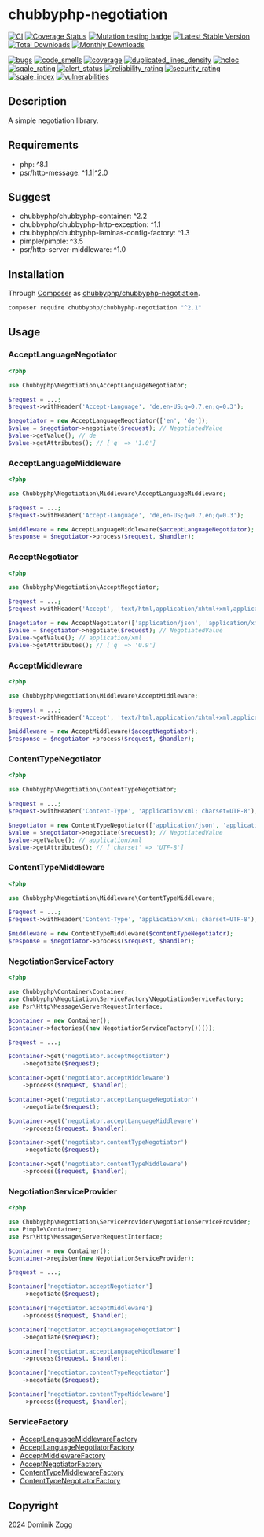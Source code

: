 # chubbyphp-negotiation

[![CI](https://github.com/chubbyphp/chubbyphp-negotiation/actions/workflows/ci.yml/badge.svg)](https://github.com/chubbyphp/chubbyphp-negotiation/actions/workflows/ci.yml)
[![Coverage Status](https://coveralls.io/repos/github/chubbyphp/chubbyphp-negotiation/badge.svg?branch=master)](https://coveralls.io/github/chubbyphp/chubbyphp-negotiation?branch=master)
[![Mutation testing badge](https://img.shields.io/endpoint?style=flat&url=https%3A%2F%2Fbadge-api.stryker-mutator.io%2Fgithub.com%2Fchubbyphp%2Fchubbyphp-negotiation%2Fmaster)](https://dashboard.stryker-mutator.io/reports/github.com/chubbyphp/chubbyphp-negotiation/master)
[![Latest Stable Version](https://poser.pugx.org/chubbyphp/chubbyphp-negotiation/v)](https://packagist.org/packages/chubbyphp/chubbyphp-negotiation)
[![Total Downloads](https://poser.pugx.org/chubbyphp/chubbyphp-negotiation/downloads)](https://packagist.org/packages/chubbyphp/chubbyphp-negotiation)
[![Monthly Downloads](https://poser.pugx.org/chubbyphp/chubbyphp-negotiation/d/monthly)](https://packagist.org/packages/chubbyphp/chubbyphp-negotiation)

[![bugs](https://sonarcloud.io/api/project_badges/measure?project=chubbyphp_chubbyphp-negotiation&metric=bugs)](https://sonarcloud.io/dashboard?id=chubbyphp_chubbyphp-negotiation)
[![code_smells](https://sonarcloud.io/api/project_badges/measure?project=chubbyphp_chubbyphp-negotiation&metric=code_smells)](https://sonarcloud.io/dashboard?id=chubbyphp_chubbyphp-negotiation)
[![coverage](https://sonarcloud.io/api/project_badges/measure?project=chubbyphp_chubbyphp-negotiation&metric=coverage)](https://sonarcloud.io/dashboard?id=chubbyphp_chubbyphp-negotiation)
[![duplicated_lines_density](https://sonarcloud.io/api/project_badges/measure?project=chubbyphp_chubbyphp-negotiation&metric=duplicated_lines_density)](https://sonarcloud.io/dashboard?id=chubbyphp_chubbyphp-negotiation)
[![ncloc](https://sonarcloud.io/api/project_badges/measure?project=chubbyphp_chubbyphp-negotiation&metric=ncloc)](https://sonarcloud.io/dashboard?id=chubbyphp_chubbyphp-negotiation)
[![sqale_rating](https://sonarcloud.io/api/project_badges/measure?project=chubbyphp_chubbyphp-negotiation&metric=sqale_rating)](https://sonarcloud.io/dashboard?id=chubbyphp_chubbyphp-negotiation)
[![alert_status](https://sonarcloud.io/api/project_badges/measure?project=chubbyphp_chubbyphp-negotiation&metric=alert_status)](https://sonarcloud.io/dashboard?id=chubbyphp_chubbyphp-negotiation)
[![reliability_rating](https://sonarcloud.io/api/project_badges/measure?project=chubbyphp_chubbyphp-negotiation&metric=reliability_rating)](https://sonarcloud.io/dashboard?id=chubbyphp_chubbyphp-negotiation)
[![security_rating](https://sonarcloud.io/api/project_badges/measure?project=chubbyphp_chubbyphp-negotiation&metric=security_rating)](https://sonarcloud.io/dashboard?id=chubbyphp_chubbyphp-negotiation)
[![sqale_index](https://sonarcloud.io/api/project_badges/measure?project=chubbyphp_chubbyphp-negotiation&metric=sqale_index)](https://sonarcloud.io/dashboard?id=chubbyphp_chubbyphp-negotiation)
[![vulnerabilities](https://sonarcloud.io/api/project_badges/measure?project=chubbyphp_chubbyphp-negotiation&metric=vulnerabilities)](https://sonarcloud.io/dashboard?id=chubbyphp_chubbyphp-negotiation)


## Description

A simple negotiation library.

## Requirements

 * php: ^8.1
 * psr/http-message: ^1.1|^2.0

## Suggest

 * chubbyphp/chubbyphp-container: ^2.2
 * chubbyphp/chubbyphp-http-exception: ^1.1
 * chubbyphp/chubbyphp-laminas-config-factory: ^1.3
 * pimple/pimple: ^3.5
 * psr/http-server-middleware: ^1.0

## Installation

Through [Composer](http://getcomposer.org) as [chubbyphp/chubbyphp-negotiation][1].

```sh
composer require chubbyphp/chubbyphp-negotiation "^2.1"
```

## Usage

### AcceptLanguageNegotiator

```php
<?php

use Chubbyphp\Negotiation\AcceptLanguageNegotiator;

$request = ...;
$request->withHeader('Accept-Language', 'de,en-US;q=0.7,en;q=0.3');

$negotiator = new AcceptLanguageNegotiator(['en', 'de']);
$value = $negotiator->negotiate($request); // NegotiatedValue
$value->getValue(); // de
$value->getAttributes(); // ['q' => '1.0']
```

### AcceptLanguageMiddleware

```php
<?php

use Chubbyphp\Negotiation\Middleware\AcceptLanguageMiddleware;

$request = ...;
$request->withHeader('Accept-Language', 'de,en-US;q=0.7,en;q=0.3');

$middleware = new AcceptLanguageMiddleware($acceptLanguageNegotiator);
$response = $negotiator->process($request, $handler);
```

### AcceptNegotiator

```php
<?php

use Chubbyphp\Negotiation\AcceptNegotiator;

$request = ...;
$request->withHeader('Accept', 'text/html,application/xhtml+xml,application/xml;q=0.9,*/*;q =0.8');

$negotiator = new AcceptNegotiator(['application/json', 'application/xml', 'application/x-yaml']);
$value = $negotiator->negotiate($request); // NegotiatedValue
$value->getValue(); // application/xml
$value->getAttributes(); // ['q' => '0.9']
```

### AcceptMiddleware

```php
<?php

use Chubbyphp\Negotiation\Middleware\AcceptMiddleware;

$request = ...;
$request->withHeader('Accept', 'text/html,application/xhtml+xml,application/xml;q=0.9,*/*;q =0.8');

$middleware = new AcceptMiddleware($acceptNegotiator);
$response = $negotiator->process($request, $handler);
```

### ContentTypeNegotiator

```php
<?php

use Chubbyphp\Negotiation\ContentTypeNegotiator;

$request = ...;
$request->withHeader('Content-Type', 'application/xml; charset=UTF-8');

$negotiator = new ContentTypeNegotiator(['application/json', 'application/xml', 'application/x-yaml']);
$value = $negotiator->negotiate($request); // NegotiatedValue
$value->getValue(); // application/xml
$value->getAttributes(); // ['charset' => 'UTF-8']
```

### ContentTypeMiddleware

```php
<?php

use Chubbyphp\Negotiation\Middleware\ContentTypeMiddleware;

$request = ...;
$request->withHeader('Content-Type', 'application/xml; charset=UTF-8');

$middleware = new ContentTypeMiddleware($contentTypeNegotiator);
$response = $negotiator->process($request, $handler);
```

### NegotiationServiceFactory

```php
<?php

use Chubbyphp\Container\Container;
use Chubbyphp\Negotiation\ServiceFactory\NegotiationServiceFactory;
use Psr\Http\Message\ServerRequestInterface;

$container = new Container();
$container->factories((new NegotiationServiceFactory())());

$request = ...;

$container->get('negotiator.acceptNegotiator')
    ->negotiate($request);

$container->get('negotiator.acceptMiddleware')
    ->process($request, $handler);

$container->get('negotiator.acceptLanguageNegotiator')
    ->negotiate($request);

$container->get('negotiator.acceptLanguageMiddleware')
    ->process($request, $handler);

$container->get('negotiator.contentTypeNegotiator')
    ->negotiate($request);

$container->get('negotiator.contentTypeMiddleware')
    ->process($request, $handler);
```

### NegotiationServiceProvider

```php
<?php

use Chubbyphp\Negotiation\ServiceProvider\NegotiationServiceProvider;
use Pimple\Container;
use Psr\Http\Message\ServerRequestInterface;

$container = new Container();
$container->register(new NegotiationServiceProvider);

$request = ...;

$container['negotiator.acceptNegotiator']
    ->negotiate($request);

$container['negotiator.acceptMiddleware']
    ->process($request, $handler);

$container['negotiator.acceptLanguageNegotiator']
    ->negotiate($request);

$container['negotiator.acceptLanguageMiddleware']
    ->process($request, $handler);

$container['negotiator.contentTypeNegotiator']
    ->negotiate($request);

$container['negotiator.contentTypeMiddleware']
    ->process($request, $handler);
```

### ServiceFactory

 * [AcceptLanguageMiddlewareFactory][2]
 * [AcceptLanguageNegotiatorFactory][3]
 * [AcceptMiddlewareFactory][4]
 * [AcceptNegotiatorFactory][5]
 * [ContentTypeMiddlewareFactory][6]
 * [ContentTypeNegotiatorFactory][7]

## Copyright

2024 Dominik Zogg

[1]: https://packagist.org/packages/chubbyphp/chubbyphp-negotiation

[2]: doc/ServiceFactory/AcceptLanguageMiddlewareFactory.md
[3]: doc/ServiceFactory/AcceptLanguageNegotiatorFactory.md
[4]: doc/ServiceFactory/AcceptMiddlewareFactory.md
[5]: doc/ServiceFactory/AcceptNegotiatorFactory.md
[6]: doc/ServiceFactory/ContentTypeMiddlewareFactory.md
[7]: doc/ServiceFactory/ContentTypeNegotiatorFactory.md
